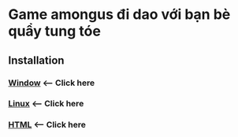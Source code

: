 # Game amongus đi dao với bạn bè quẩy tung tóe

## Installation

### [Window](https://github.com/phatdev12/sus-game-di-dao-voi-ban-be/releases/download/1.0.0/window.zip) <-- Click here 
### [Linux](https://github.com/phatdev12/sus-game-di-dao-voi-ban-be/releases/download/1.0.0/linux.zip) <-- Click here 
### [HTML](https://github.com/phatdev12/sus-game-di-dao-voi-ban-be/releases/download/1.0.0/html.zip) <-- Click here 
